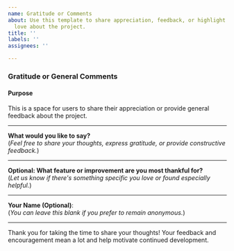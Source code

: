 ```yaml
---
name: Gratitude or Comments
about: Use this template to share appreciation, feedback, or highlight features you
  love about the project.
title: ''
labels: ''
assignees: ''

---
```


### **Gratitude or General Comments**

#### **Purpose**  
This is a space for users to share their appreciation or provide general feedback about the project.

---

**What would you like to say?**  
(*Feel free to share your thoughts, express gratitude, or provide constructive feedback.*)

---

**Optional: What feature or improvement are you most thankful for?**  
(*Let us know if there's something specific you love or found especially helpful.*)

---

**Your Name (Optional)**:  
(*You can leave this blank if you prefer to remain anonymous.*)

---

Thank you for taking the time to share your thoughts! Your feedback and encouragement mean a lot and help motivate continued development.
